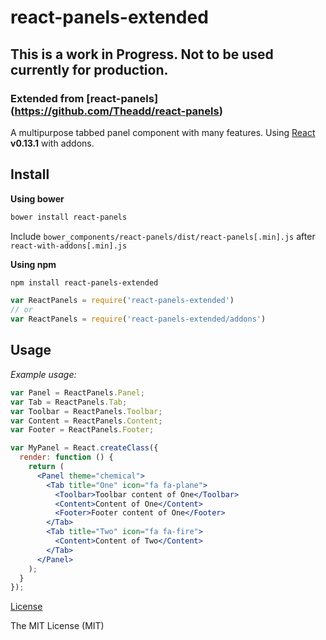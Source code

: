 react-panels-extended
=======================

## This is a work in Progress. Not to be used currently for production.

### Extended from [react-panels] (https://github.com/Theadd/react-panels) 
A multipurpose tabbed panel component with many features. Using [React](http://facebook.github.io/react/) **v0.13.1** with addons.

## Install

**Using bower**
```sh
bower install react-panels
```
Include ```bower_components/react-panels/dist/react-panels[.min].js``` after ```react-with-addons[.min].js```

**Using npm**
```sh
npm install react-panels-extended
```
```js
var ReactPanels = require('react-panels-extended')
// or
var ReactPanels = require('react-panels-extended/addons')
```


## Usage

*Example usage:*

```jsx
var Panel = ReactPanels.Panel;
var Tab = ReactPanels.Tab;
var Toolbar = ReactPanels.Toolbar;
var Content = ReactPanels.Content;
var Footer = ReactPanels.Footer;

var MyPanel = React.createClass({
  render: function () {
    return (
      <Panel theme="chemical">
        <Tab title="One" icon="fa fa-plane">
          <Toolbar>Toolbar content of One</Toolbar>
          <Content>Content of One</Content>
          <Footer>Footer content of One</Footer>
        </Tab>
        <Tab title="Two" icon="fa fa-fire">
          <Content>Content of Two</Content>
        </Tab>
      </Panel>
    );
  }
});
```
[License](https://github.com/topgun743/react-panels-extended/blob/master/LICENSE)

The MIT License (MIT)
